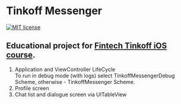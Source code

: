 # Tinkoff Messenger

[![MIT license](https://img.shields.io/badge/license-MIT-blue.svg)](https://github.com/komour/TinkoffMessenger/blob/master/LICENSE)

## Educational project for [Fintech Tinkoff iOS course](https://fintech.tinkoff.ru/study/fintech/ios/).

1. Application and ViewController LifeCycle  
To run in debug mode (with logs) select TinkoffMessengerDebug Scheme, otherwise - TinkoffMessenger Scheme.
2. Profile screen
3. Chat list and dialogue screen via UITableView